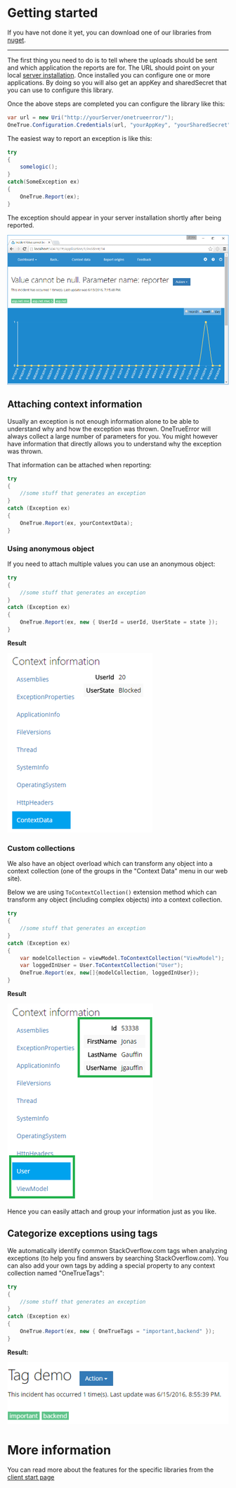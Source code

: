 Getting started
================

If you have not done it yet, you can download one of our libraries from [nuget](https://www.nuget.org/packages?q=onetrueerror.client).

-------------

The first thing you need to do is to tell where the uploads should be sent and which application the reports are for.
The URL should point on your local [server installation](http://onetrueerror.com/download/server). Once installed you can configure
one or more applications. By doing so you will also get an appKey and sharedSecret that you can use to configure this library.

Once the above steps are completed you can configure the library like this:

```csharp
var url = new Uri("http://yourServer/onetrueerror/");
OneTrue.Configuration.Credentials(url, "yourAppKey", "yourSharedSecret");
```

The easiest way to report an exception is like this:

```csharp
try
{
    somelogic();
}
catch(SomeException ex)
{
	OneTrue.Report(ex);
}
```

The exception should appear in your server installation shortly after being reported.

![](screenshot.png)

## Attaching context information

Usually an exception is not enough information alone to be able to understand why and how the exception was thrown. OneTrueError will
always collect a large number of parameters for you. You might however have information that directly allows you to understand
why the exception was thrown.

That information can be attached when reporting:

```csharp
try
{
    //some stuff that generates an exception
}
catch (Exception ex)
{
    OneTrue.Report(ex, yourContextData);
}
```

### Using anonymous object

If you need to attach multiple values you can use an anonymous object:

```csharp
try
{
    //some stuff that generates an exception
}
catch (Exception ex)
{
    OneTrue.Report(ex, new { UserId = userId, UserState = state });
}
```

**Result**

![](anonymous-object.png)

### Custom collections

We also have an object overload which can transform any object into a context collection (one of the groups in the "Context Data" menu in our web site).

Below we are using `ToContextCollection()` extension method which can transform any object (including complex objects) into a context collection.


```csharp
try
{
    //some stuff that generates an exception
}
catch (Exception ex)
{
    var modelCollection = viewModel.ToContextCollection("ViewModel");
    var loggedInUser = User.ToContextCollection("User");
    OneTrue.Report(ex, new[]{modelCollection, loggedInUser});
}
```

**Result**

![](attach_multiple_collections.png)

Hence you can easily attach and group your information just as you like.

## Categorize exceptions using tags

We automatically identify common StackOverflow.com tags when analyzing exceptions (to help you find answers by searching StackOverflow.com). You can
also add your own tags by adding a special property to any context collection named "OneTrueTags":

```csharp
try
{
    //some stuff that generates an exception
}
catch (Exception ex)
{
    OneTrue.Report(ex, new { OneTrueTags = "important,backend" });
}
```

**Result:**

![](tag-demo.png)

# More information

You can read more about the features for the specific libraries from the [client start page](index.md)
